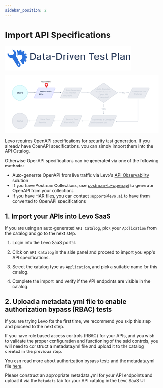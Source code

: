 ```yaml
---
sidebar_position: 2
---
```



# Import API Specifications
![](../../../../assets/data-driven-test-plan.svg)

![](../../../../assets/data-driven-flow-1.svg)

Levo requires OpenAPI specifications for security test generation. If you already have OpenAPI specifications, you can simply import them into the API Catalog.

Otherwise OpenAPI specifications can be generated via one of the following methods:
- Auto-generate OpenAPI from live traffic via Levo's [API Observability](../../../../api-observability/api-observability.md) solution
- If you have Postman Collections, use [postman-to-openapi](https://github.com/levoai/postman-to-openapi) to generate OpenAPI from your collections
- If you have HAR files, you can contact `support@levo.ai` to have them converted to OpenAPI specifications

## 1. Import your APIs into Levo SaaS

If you are using an auto-generated `API Catalog`, pick your `Application` from the catalog and go to the next step.

1. Login into the Levo SaaS portal.

2. Click on `API Catalog` in the side panel and proceed to import you App's API specifications.

3. Select the catalog type as `Application`, and pick a suitable name for this catalog.

4. Complete the import, and verify if the API endpoints are visible in the catalog.

## 2. Upload a metadata.yml file to enable authorization bypass (RBAC) tests
If you are trying Levo for the first time, we recommend you skip this step and proceed to the next step.

If you have role based access controls (RBAC) for your APIs, and you wish to validate the proper configuration and functioning of the said controls, you will need to construct a metadata.yml file and upload it to the catalog created in the previous step.

You can read more about authorization bypass tests and the metadata.yml file [here](../../../concepts/api-catalog/metadata-yml.md).

Please construct an appropriate metadata.yml for your API endpoints and upload it via the `Metadata` tab for your API catalog in the Levo SaaS UI.

